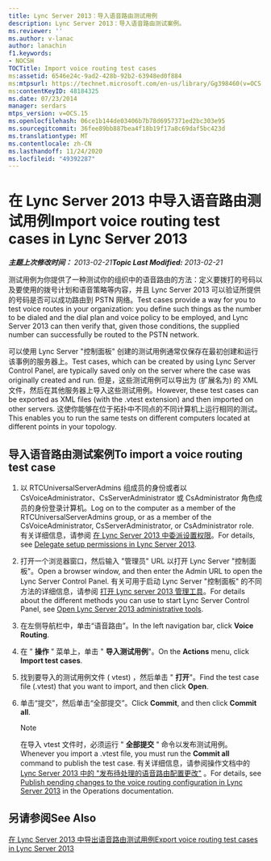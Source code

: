 ```yaml
---
title: Lync Server 2013：导入语音路由测试用例
description: Lync Server 2013：导入语音路由测试案例。
ms.reviewer: ''
ms.author: v-lanac
author: lanachin
f1.keywords:
- NOCSH
TOCTitle: Import voice routing test cases
ms:assetid: 6546e24c-9ad2-428b-92b2-63948ed0f884
ms:mtpsurl: https://technet.microsoft.com/en-us/library/Gg398460(v=OCS.15)
ms:contentKeyID: 48184325
ms.date: 07/23/2014
manager: serdars
mtps_version: v=OCS.15
ms.openlocfilehash: 06ce1b144de03406b7b78d6957371ed2bc303e95
ms.sourcegitcommit: 36fee89bb887bea4f18b19f17a8c69daf5bc423d
ms.translationtype: MT
ms.contentlocale: zh-CN
ms.lasthandoff: 11/24/2020
ms.locfileid: "49392287"
---
```

# <a name="import-voice-routing-test-cases-in-lync-server-2013"></a><span data-ttu-id="b0ee3-103">在 Lync Server 2013 中导入语音路由测试用例</span><span class="sxs-lookup"><span data-stu-id="b0ee3-103">Import voice routing test cases in Lync Server 2013</span></span>

<div data-xmlns="http://www.w3.org/1999/xhtml">

<div class="topic" data-xmlns="http://www.w3.org/1999/xhtml" data-msxsl="urn:schemas-microsoft-com:xslt" data-cs="https://msdn.microsoft.com/">

<div data-asp="https://msdn2.microsoft.com/asp">



</div>

<div id="mainSection">

<div id="mainBody"><span data-ttu-id="b0ee3-104">

<span> </span></span><span class="sxs-lookup"><span data-stu-id="b0ee3-104">

<span> </span></span></span>

<span data-ttu-id="b0ee3-105">_**主题上次修改时间：** 2013-02-21_</span><span class="sxs-lookup"><span data-stu-id="b0ee3-105">_**Topic Last Modified:** 2013-02-21_</span></span>

<span data-ttu-id="b0ee3-106">测试用例为你提供了一种测试你的组织中的语音路由的方法：定义要拨打的号码以及要使用的拨号计划和语音策略等内容，并且 Lync Server 2013 可以验证所提供的号码是否可以成功路由到 PSTN 网络。</span><span class="sxs-lookup"><span data-stu-id="b0ee3-106">Test cases provide a way for you to test voice routes in your organization: you define such things as the number to be dialed and the dial plan and voice policy to be employed, and Lync Server 2013 can then verify that, given those conditions, the supplied number can successfully be routed to the PSTN network.</span></span>

<span data-ttu-id="b0ee3-107">可以使用 Lync Server "控制面板" 创建的测试用例通常仅保存在最初创建和运行该事例的服务器上。</span><span class="sxs-lookup"><span data-stu-id="b0ee3-107">Test cases, which can be created by using Lync Server Control Panel, are typically saved only on the server where the case was originally created and run.</span></span> <span data-ttu-id="b0ee3-108">但是，这些测试用例可以导出为 (扩展名为) 的 XML 文件，然后在其他服务器上导入这些测试用例。</span><span class="sxs-lookup"><span data-stu-id="b0ee3-108">However, these test cases can be exported as XML files (with the .vtest extension) and then imported on other servers.</span></span> <span data-ttu-id="b0ee3-109">这使你能够在位于拓扑中不同点的不同计算机上运行相同的测试。</span><span class="sxs-lookup"><span data-stu-id="b0ee3-109">This enables you to run the same tests on different computers located at different points in your topology.</span></span>

<div>

## <a name="to-import-a-voice-routing-test-case"></a><span data-ttu-id="b0ee3-110">导入语音路由测试案例</span><span class="sxs-lookup"><span data-stu-id="b0ee3-110">To import a voice routing test case</span></span>

1.  <span data-ttu-id="b0ee3-111">以 RTCUniversalServerAdmins 组成员的身份或者以 CsVoiceAdministrator、CsServerAdministrator 或 CsAdministrator 角色成员的身份登录计算机。</span><span class="sxs-lookup"><span data-stu-id="b0ee3-111">Log on to the computer as a member of the RTCUniversalServerAdmins group, or as a member of the CsVoiceAdministrator, CsServerAdministrator, or CsAdministrator role.</span></span> <span data-ttu-id="b0ee3-112">有关详细信息，请参阅 [在 Lync Server 2013 中委派设置权限](lync-server-2013-delegate-setup-permissions.md)。</span><span class="sxs-lookup"><span data-stu-id="b0ee3-112">For details, see [Delegate setup permissions in Lync Server 2013](lync-server-2013-delegate-setup-permissions.md).</span></span>

2.  <span data-ttu-id="b0ee3-113">打开一个浏览器窗口，然后输入 "管理员" URL 以打开 Lync Server "控制面板"。</span><span class="sxs-lookup"><span data-stu-id="b0ee3-113">Open a browser window, and then enter the Admin URL to open the Lync Server Control Panel.</span></span> <span data-ttu-id="b0ee3-114">有关可用于启动 Lync Server "控制面板" 的不同方法的详细信息，请参阅 [打开 Lync server 2013 管理工具](lync-server-2013-open-lync-server-administrative-tools.md)。</span><span class="sxs-lookup"><span data-stu-id="b0ee3-114">For details about the different methods you can use to start Lync Server Control Panel, see [Open Lync Server 2013 administrative tools](lync-server-2013-open-lync-server-administrative-tools.md).</span></span>

3.  <span data-ttu-id="b0ee3-115">在左侧导航栏中，单击“语音路由”。</span><span class="sxs-lookup"><span data-stu-id="b0ee3-115">In the left navigation bar, click **Voice Routing**.</span></span>

4.  <span data-ttu-id="b0ee3-116">在 " **操作** " 菜单上，单击 " **导入测试用例**"。</span><span class="sxs-lookup"><span data-stu-id="b0ee3-116">On the **Actions** menu, click **Import test cases**.</span></span>

5.  <span data-ttu-id="b0ee3-117">找到要导入的测试用例文件 ( vtest) ，然后单击 " **打开**"。</span><span class="sxs-lookup"><span data-stu-id="b0ee3-117">Find the test case file (.vtest) that you want to import, and then click **Open**.</span></span>

6.  <span data-ttu-id="b0ee3-118">单击“提交”，然后单击“全部提交”。</span><span class="sxs-lookup"><span data-stu-id="b0ee3-118">Click **Commit**, and then click **Commit all**.</span></span>
    
    <div>
    

    > [!NOTE]  
    > <span data-ttu-id="b0ee3-119">在导入 vtest 文件时，必须运行 " <STRONG>全部提交</STRONG> " 命令以发布测试用例。</span><span class="sxs-lookup"><span data-stu-id="b0ee3-119">Whenever you import a .vtest file, you must run the <STRONG>Commit all</STRONG> command to publish the test case.</span></span> <span data-ttu-id="b0ee3-120">有关详细信息，请参阅操作文档中的 <A href="lync-server-2013-publish-pending-changes-to-the-voice-routing-configuration.md">Lync Server 2013 中的 "发布待处理的语音路由配置更改"</A> 。</span><span class="sxs-lookup"><span data-stu-id="b0ee3-120">For details, see <A href="lync-server-2013-publish-pending-changes-to-the-voice-routing-configuration.md">Publish pending changes to the voice routing configuration in Lync Server 2013</A> in the Operations documentation.</span></span>

    
    </div>

</div>

<div>

## <a name="see-also"></a><span data-ttu-id="b0ee3-121">另请参阅</span><span class="sxs-lookup"><span data-stu-id="b0ee3-121">See Also</span></span>


[<span data-ttu-id="b0ee3-122">在 Lync Server 2013 中导出语音路由测试用例</span><span class="sxs-lookup"><span data-stu-id="b0ee3-122">Export voice routing test cases in Lync Server 2013</span></span>](lync-server-2013-export-voice-routing-test-cases.md)  
  

<span data-ttu-id="b0ee3-123"></div>

</div>

<span> </span>

</div>

</div>

</span><span class="sxs-lookup"><span data-stu-id="b0ee3-123"></div>

</div>

<span> </span>

</div>

</div>

</span></span></div>


